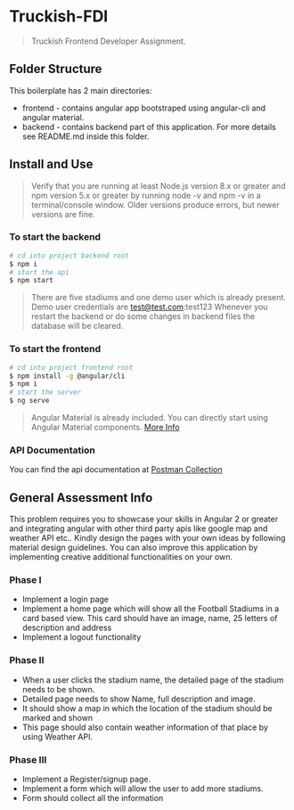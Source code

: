 # Truckish-FDI

> Truckish Frontend Developer Assignment.

## Folder Structure

This boilerplate has 2 main directories:

- frontend - contains angular app bootstraped using angular-cli and angular material.
- backend - contains backend part of this application. For more details see README.md inside this folder.

## Install and Use

> Verify that you are running at least Node.js version 8.x or greater and npm version 5.x or greater by running node -v and npm -v in a terminal/console window.
> Older versions produce errors, but newer versions are fine.

### To start the backend
```sh
# cd into project backend root
$ npm i
# start the api
$ npm start
```
> There are five stadiums and one demo user which is already present. Demo user credentials are test@test.com:test123
> Whenever you restart the backend or do some changes in backend files the database will be cleared.

### To start the frontend

```sh
# cd into project frontend root
$ npm install -g @angular/cli
$ npm i
# start the server
$ ng serve
```
> Angular Material is already included. You can directly start using Angular Material components. [More Info](https://material.angular.io/components/categories)

### API Documentation
You can find the api documentation at [Postman Collection](https://documenter.getpostman.com/view/3745793/RWEdugXj)

## General Assessment Info
This problem requires you to showcase your skills in Angular 2 or greater and integrating angular with other third party apis like google map and weather API etc.. Kindly design the pages with your own ideas by following material design guidelines.
You can also improve this application by implementing creative additional functionalities on your own.

### Phase I
- Implement a login page
- Implement a home page which will show all the Football Stadiums in a card based view. This card should have an image, name, 25 letters of description and address
- Implement a logout functionality

### Phase II
- When a user clicks the stadium name, the detailed page of the stadium needs to be shown.
- Detailed page needs to show Name, full description and image.
- It should show a map in which the location of the stadium should be marked and shown
- This page should also contain weather information of that place by using Weather API.

### Phase III
- Implement a Register/signup page.
- Implement a form which will allow the user to add more stadiums.
- Form should collect all the information
